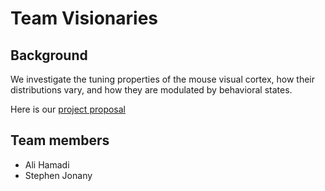 # Team Visionaries

## Background
We investigate the tuning properties of the mouse visual cortex, how their distributions vary, and how they are modulated by behavioral states.

Here is our [project proposal](https://docs.google.com/presentation/d/1us176NvV_cDsP4Nv4_xV8oRR71VukbG6QqcWzeK-P6Y/edit#slide=id.g612c95f7a6_0_6)

## Team members
  * Ali Hamadi
  * Stephen Jonany
